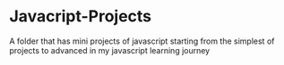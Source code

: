 # Javacript-Projects
A folder that has mini projects of javascript
starting from the simplest of projects to advanced
in my javascript learning journey
